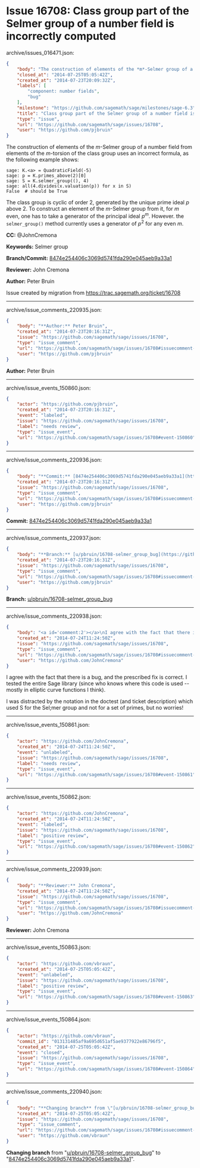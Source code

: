 # Issue 16708: Class group part of the Selmer group of a number field is incorrectly computed

archive/issues_016471.json:
```json
{
    "body": "The construction of elements of the *m*-Selmer group of a number field from elements of the *m*-torsion of the class group uses an incorrect formula, as the following example shows:\n\n```\nsage: K.<a> = QuadraticField(-5)\nsage: p = K.primes_above(2)[0]\nsage: S = K.selmer_group((), 4)\nsage: all(4.divides(x.valuation(p)) for x in S)\nFalse  # should be True\n```\nThe class group is cyclic of order 2, generated by the unique prime ideal *p* above 2.  To construct an element of the *m*-Selmer group from it, for *m* even, one has to take a generator of the principal ideal *p<sup>m</sup>*.  However. the `selmer_group()` method currently uses a generator of *p*<sup>2</sup> for any even *m*.\n\n**CC:**  @JohnCremona\n\n**Keywords:** Selmer group\n\n**Branch/Commit:** [8474e254406c3069d5741fda290e045aeb9a33a1](https://github.com/sagemath/sagetrac-mirror/commit/8474e254406c3069d5741fda290e045aeb9a33a1)\n\n**Reviewer:** John Cremona\n\n**Author:** Peter Bruin\n\nIssue created by migration from https://trac.sagemath.org/ticket/16708\n\n",
    "closed_at": "2014-07-25T05:05:42Z",
    "created_at": "2014-07-23T20:09:32Z",
    "labels": [
        "component: number fields",
        "bug"
    ],
    "milestone": "https://github.com/sagemath/sage/milestones/sage-6.3",
    "title": "Class group part of the Selmer group of a number field is incorrectly computed",
    "type": "issue",
    "url": "https://github.com/sagemath/sage/issues/16708",
    "user": "https://github.com/pjbruin"
}
```
The construction of elements of the *m*-Selmer group of a number field from elements of the *m*-torsion of the class group uses an incorrect formula, as the following example shows:

```
sage: K.<a> = QuadraticField(-5)
sage: p = K.primes_above(2)[0]
sage: S = K.selmer_group((), 4)
sage: all(4.divides(x.valuation(p)) for x in S)
False  # should be True
```
The class group is cyclic of order 2, generated by the unique prime ideal *p* above 2.  To construct an element of the *m*-Selmer group from it, for *m* even, one has to take a generator of the principal ideal *p<sup>m</sup>*.  However. the `selmer_group()` method currently uses a generator of *p*<sup>2</sup> for any even *m*.

**CC:**  @JohnCremona

**Keywords:** Selmer group

**Branch/Commit:** [8474e254406c3069d5741fda290e045aeb9a33a1](https://github.com/sagemath/sagetrac-mirror/commit/8474e254406c3069d5741fda290e045aeb9a33a1)

**Reviewer:** John Cremona

**Author:** Peter Bruin

Issue created by migration from https://trac.sagemath.org/ticket/16708





---

archive/issue_comments_220935.json:
```json
{
    "body": "**Author:** Peter Bruin",
    "created_at": "2014-07-23T20:16:31Z",
    "issue": "https://github.com/sagemath/sage/issues/16708",
    "type": "issue_comment",
    "url": "https://github.com/sagemath/sage/issues/16708#issuecomment-220935",
    "user": "https://github.com/pjbruin"
}
```

**Author:** Peter Bruin



---

archive/issue_events_150860.json:
```json
{
    "actor": "https://github.com/pjbruin",
    "created_at": "2014-07-23T20:16:31Z",
    "event": "labeled",
    "issue": "https://github.com/sagemath/sage/issues/16708",
    "label": "needs review",
    "type": "issue_event",
    "url": "https://github.com/sagemath/sage/issues/16708#event-150860"
}
```



---

archive/issue_comments_220936.json:
```json
{
    "body": "**Commit:** [8474e254406c3069d5741fda290e045aeb9a33a1](https://github.com/sagemath/sagetrac-mirror/commit/8474e254406c3069d5741fda290e045aeb9a33a1)",
    "created_at": "2014-07-23T20:16:31Z",
    "issue": "https://github.com/sagemath/sage/issues/16708",
    "type": "issue_comment",
    "url": "https://github.com/sagemath/sage/issues/16708#issuecomment-220936",
    "user": "https://github.com/pjbruin"
}
```

**Commit:** [8474e254406c3069d5741fda290e045aeb9a33a1](https://github.com/sagemath/sagetrac-mirror/commit/8474e254406c3069d5741fda290e045aeb9a33a1)



---

archive/issue_comments_220937.json:
```json
{
    "body": "**Branch:** [u/pbruin/16708-selmer_group_bug](https://github.com/sagemath/sagetrac-mirror/tree/u/pbruin/16708-selmer_group_bug)",
    "created_at": "2014-07-23T20:16:31Z",
    "issue": "https://github.com/sagemath/sage/issues/16708",
    "type": "issue_comment",
    "url": "https://github.com/sagemath/sage/issues/16708#issuecomment-220937",
    "user": "https://github.com/pjbruin"
}
```

**Branch:** [u/pbruin/16708-selmer_group_bug](https://github.com/sagemath/sagetrac-mirror/tree/u/pbruin/16708-selmer_group_bug)



---

archive/issue_comments_220938.json:
```json
{
    "body": "<a id='comment:2'></a>\nI agree with the fact that there is a bug, and the prescribed fix is correct.  I tested the entire Sage library (since who knows where this code is used -- mostly in elliptic curve functions I think).\n\nI was distracted by the notation in the doctest (and ticket description) which used S for the Sel;mer group and not for a set of primes, but no worries!",
    "created_at": "2014-07-24T11:24:50Z",
    "issue": "https://github.com/sagemath/sage/issues/16708",
    "type": "issue_comment",
    "url": "https://github.com/sagemath/sage/issues/16708#issuecomment-220938",
    "user": "https://github.com/JohnCremona"
}
```

<a id='comment:2'></a>
I agree with the fact that there is a bug, and the prescribed fix is correct.  I tested the entire Sage library (since who knows where this code is used -- mostly in elliptic curve functions I think).

I was distracted by the notation in the doctest (and ticket description) which used S for the Sel;mer group and not for a set of primes, but no worries!



---

archive/issue_events_150861.json:
```json
{
    "actor": "https://github.com/JohnCremona",
    "created_at": "2014-07-24T11:24:50Z",
    "event": "unlabeled",
    "issue": "https://github.com/sagemath/sage/issues/16708",
    "label": "needs review",
    "type": "issue_event",
    "url": "https://github.com/sagemath/sage/issues/16708#event-150861"
}
```



---

archive/issue_events_150862.json:
```json
{
    "actor": "https://github.com/JohnCremona",
    "created_at": "2014-07-24T11:24:50Z",
    "event": "labeled",
    "issue": "https://github.com/sagemath/sage/issues/16708",
    "label": "positive review",
    "type": "issue_event",
    "url": "https://github.com/sagemath/sage/issues/16708#event-150862"
}
```



---

archive/issue_comments_220939.json:
```json
{
    "body": "**Reviewer:** John Cremona",
    "created_at": "2014-07-24T11:24:50Z",
    "issue": "https://github.com/sagemath/sage/issues/16708",
    "type": "issue_comment",
    "url": "https://github.com/sagemath/sage/issues/16708#issuecomment-220939",
    "user": "https://github.com/JohnCremona"
}
```

**Reviewer:** John Cremona



---

archive/issue_events_150863.json:
```json
{
    "actor": "https://github.com/vbraun",
    "created_at": "2014-07-25T05:05:42Z",
    "event": "unlabeled",
    "issue": "https://github.com/sagemath/sage/issues/16708",
    "label": "positive review",
    "type": "issue_event",
    "url": "https://github.com/sagemath/sage/issues/16708#event-150863"
}
```



---

archive/issue_events_150864.json:
```json
{
    "actor": "https://github.com/vbraun",
    "commit_id": "013131485af9a695d651af5ae9377922e86796f5",
    "created_at": "2014-07-25T05:05:42Z",
    "event": "closed",
    "issue": "https://github.com/sagemath/sage/issues/16708",
    "type": "issue_event",
    "url": "https://github.com/sagemath/sage/issues/16708#event-150864"
}
```



---

archive/issue_comments_220940.json:
```json
{
    "body": "**Changing branch** from \"[u/pbruin/16708-selmer_group_bug](https://github.com/sagemath/sagetrac-mirror/tree/u/pbruin/16708-selmer_group_bug)\" to \"[8474e254406c3069d5741fda290e045aeb9a33a1](https://github.com/sagemath/sagetrac-mirror/commit/8474e254406c3069d5741fda290e045aeb9a33a1)\".",
    "created_at": "2014-07-25T05:05:42Z",
    "issue": "https://github.com/sagemath/sage/issues/16708",
    "type": "issue_comment",
    "url": "https://github.com/sagemath/sage/issues/16708#issuecomment-220940",
    "user": "https://github.com/vbraun"
}
```

**Changing branch** from "[u/pbruin/16708-selmer_group_bug](https://github.com/sagemath/sagetrac-mirror/tree/u/pbruin/16708-selmer_group_bug)" to "[8474e254406c3069d5741fda290e045aeb9a33a1](https://github.com/sagemath/sagetrac-mirror/commit/8474e254406c3069d5741fda290e045aeb9a33a1)".
